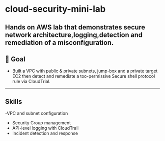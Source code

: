 # cloud-security-mini-lab
Hands on AWS lab that demonstrates secure network architecture,logging,detection and remediation of a misconfiguration.
---
## 🎯 Goal 
- Built a VPC with public & private subnets, jump-box and a private target EC2 then detect and remediate a too-permissive Secure shell protocol rule via CloudTrial.
---
  ## Skills 
  -VPC and subnet configuration  
  - Security Group management  
  - API-level logging with CloudTrail  
  - Incident detection and response 

